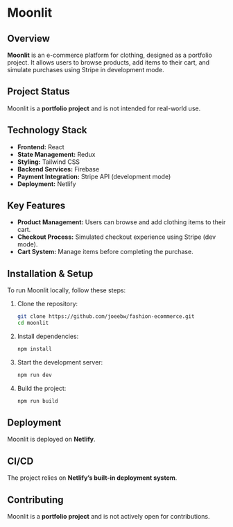 # **Moonlit**

## **Overview**

**Moonlit** is an e-commerce platform for clothing, designed as a portfolio project. It allows users to browse products, add items to their cart, and simulate purchases using Stripe in development mode.

## **Project Status**

Moonlit is a **portfolio project** and is not intended for real-world use.

## **Technology Stack**

- **Frontend:** React
- **State Management:** Redux
- **Styling:** Tailwind CSS
- **Backend Services:** Firebase
- **Payment Integration:** Stripe API (development mode)
- **Deployment:** Netlify

## **Key Features**

- **Product Management:** Users can browse and add clothing items to their cart.
- **Checkout Process:** Simulated checkout experience using Stripe (dev mode).
- **Cart System:** Manage items before completing the purchase.

## **Installation & Setup**

To run Moonlit locally, follow these steps:

1. Clone the repository:
   ```sh
   git clone https://github.com/joeebw/fashion-ecommerce.git
   cd moonlit
   ```
2. Install dependencies:
   ```sh
   npm install
   ```
3. Start the development server:
   ```sh
   npm run dev
   ```
4. Build the project:
   ```sh
   npm run build
   ```

## **Deployment**

Moonlit is deployed on **Netlify**.

## **CI/CD**

The project relies on **Netlify’s built-in deployment system**.

## **Contributing**

Moonlit is a **portfolio project** and is not actively open for contributions.
